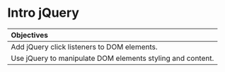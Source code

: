 # Intro jQuery

| Objectives |
| :--- |
| Add jQuery click listeners to DOM elements. |
| Use jQuery to manipulate DOM elements styling and content. |

## 
